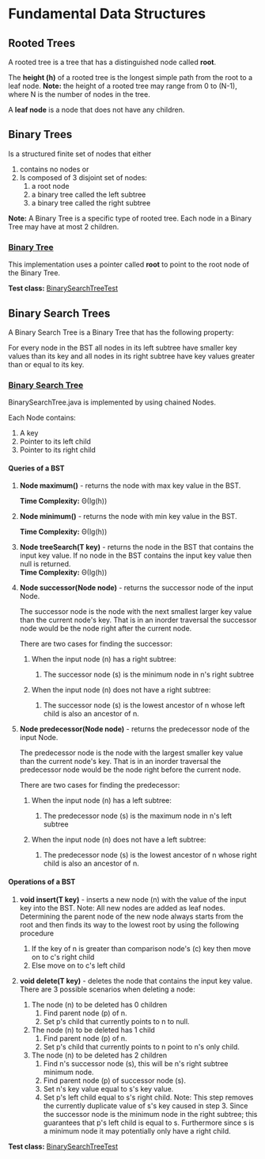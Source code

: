 # Fundamental Data Structures

## Rooted Trees
A rooted tree is a tree that has a distinguished node called **root**.

The **height (h)** of a rooted tree is the longest simple path from the root to a leaf node.
**Note:** the height of a rooted tree may range from 0 to (N-1), where N is the number of
nodes in the tree. 

A **leaf node** is a node that does not have any children.

## Binary Trees
Is a structured finite set of nodes that either
1) contains no nodes or 
2) Is composed of 3 disjoint set of nodes:
    1) a root node
    2) a binary tree called the left subtree
    3) a binary tree called the right subtree

**Note:** A Binary Tree is a specific type of rooted tree. Each node in a Binary Tree may have at most 2 children.
 
### [Binary Tree](https://github.com/matthewddiaz/Data-Structures/blob/master/src/com/matthewddiaz/datastructures/trees/BinaryTree.java) 
This implementation uses a pointer called **root** to point to the root node of the Binary Tree.

**Test class:** [BinarySearchTreeTest](https://github.com/matthewddiaz/Data-Structures/blob/master/test/com/matthewddiaz/datastructures/trees/BinaryTreeTest.java)


## Binary Search Trees
A Binary Search Tree is a Binary Tree that has the following property:

For every node in the BST all nodes in its left subtree have smaller key values
than its key and all nodes in its right subtree have key values greater than or equal to its key.

### [Binary Search Tree](https://github.com/matthewddiaz/Data-Structures/blob/master/src/com/matthewddiaz/datastructures/trees/BinarySearchTree.java)
BinarySearchTree.java is implemented by using chained Nodes.

Each Node contains:
1) A key 
2) Pointer to its left child
3) Pointer to its right child

#### Queries of a BST

1) **Node maximum()** - returns the node with max key value in the BST. 

    **Time Complexity:** Θ(lg(h))

2) **Node minimum()** - returns the node with min key value in the BST.

   **Time Complexity:** Θ(lg(h))
   
3) **Node treeSearch(T key)** - returns the node in the BST that contains 
the input key value. If no node in the BST contains the input key value 
then null is returned.  
    **Time Complexity:** Θ(lg(h))

4)  **Node successor(Node node)** - returns the successor node of the input Node.

    The successor node is the node with the next smallest larger key value than the
    current node's key. That is in an inorder traversal the successor node would be the
    node right after the current node.
    
    There are two cases for finding the successor:
    
    1) When the input node (n) has a right subtree:
        1) The successor node (s) is the minimum node in n's right subtree 
    
    2) When the input node (n) does not have a right subtree:
        1) The successor node (s) is the lowest ancestor of n whose left child
         is also an ancestor of n.
    
5)  **Node predecessor(Node node)** - returns the predecessor node of the input Node.

    The predecessor node is the node with the largest smaller key value than the
    current node's key. That is in an inorder traversal the predecessor node would be the
    node right before the current node.
    
    There are two cases for finding the predecessor:
    
    1) When the input node (n) has a left subtree:
        1) The predecessor node (s) is the maximum node in n's left subtree 
    
    2) When the input node (n) does not have a left subtree:
        1) The predecessor node (s) is the lowest ancestor of n whose right child
         is also an ancestor of n.
 
#### Operations of a BST

1) **void insert(T key)** - inserts a new node (n) with the value of the input key into the BST. 
Note: All new nodes are added as leaf nodes. Determining the parent node of the new node always
starts from the root and then finds its way to the lowest root by using the following procedure
    1) If the key of n is greater than comparison node's (c) key then move on to c's right child
    2) Else move on to c's left child 


2) **void delete(T key)** - deletes the node that contains the input key value. There are 3 possible 
scenarios when deleting a node:
    1)  The node (n) to be deleted has 0 children
        1) Find parent node (p) of n.
        2) Set p's child that currently points to n to null.
    2)  The node (n) to be deleted has 1 child
        1) Find parent node (p) of n.
        2) Set p's child that currently points to n point to n's only child.
    3)  The node (n) to be deleted has 2 children
        1) Find n's successor node (s), this will be n's right subtree minimum node. 
        2) Find parent node (p) of successor node (s).
        3) Set n's key value equal to s's key value.
        4) Set p's left child equal to s's right child. Note: This step removes 
        the currently duplicate value of s's key caused in step 3. Since the successor
        node is the minimum node in the right subtree; this guarantees that p's left child
        is equal to s. Furthermore since s is a minimum node it may potentially only have a right child.

**Test class:** [BinarySearchTreeTest](https://github.com/matthewddiaz/Data-Structures/blob/master/test/com/matthewddiaz/datastructures/trees/BinarySearchTreeTest.java)